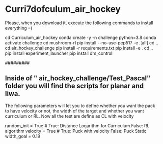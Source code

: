 # Curri7dofculum_air_hockey
Please, when you download it, execute the following commands to install everything =)

cd Curriculum_air_hockey
conda create -y -n challenge python=3.8
conda activate challenge
cd mushroom-rl
pip install --no-use-pep517 -e .[all]
cd ..
cd air_hockey_challenge
pip install -r requirements.txt
pip install -e .
cd ..
pip install experiment_launcher
pip install dm_control


#########
## Inside of " air_hockey_challenge/Test_Pascal" folder you will find the scripts for planar and Iiwa.

The following parameters will let you to define whether you want the pack to have velocity or not, the width of the target and whether you want curriculum or RL. Now all the test are define as CL with velocity

random_init      = True    # True: Distance Logarithm for Curriculum  False: RL algorithm
velocity         = True    # True: Puck with velocity   False: Puck Static
width_goal       = 0.18    
